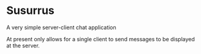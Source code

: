 # Susurrus
A very simple server-client chat application

At present only allows for a single client to send messages to be displayed at the server.
